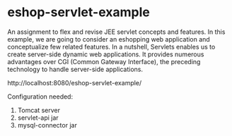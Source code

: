 # eshop-servlet-example

An assignment to flex and revise JEE servlet concepts and features. In this example, we are going to consider an eshopping web application and conceptualize few related features. In a nutshell, Servlets enables us to create server-side dynamic web applications. It provides numerous advantages over CGI (Common Gateway Interface), the preceding technology to handle server-side applications.

http://localhost:8080/eshop-servlet-example/

Configuration needed:
1) Tomcat server
2) servlet-api jar
3) mysql-connector jar
